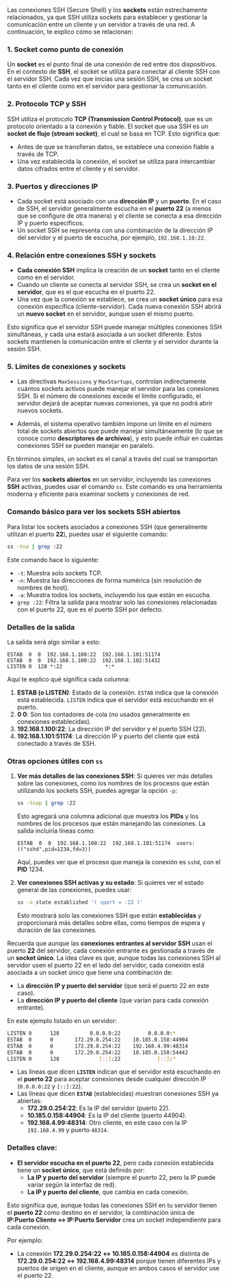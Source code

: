 Las conexiones SSH (Secure Shell) y los **sockets** están estrechamente relacionados, ya que SSH utiliza sockets para establecer y gestionar la comunicación entre un cliente y un servidor a través de una red. A continuación, te explico cómo se relacionan:

### 1. **Socket como punto de conexión**
   Un **socket** es el punto final de una conexión de red entre dos dispositivos. En el contexto de **SSH**, el socket se utiliza para conectar al cliente SSH con el servidor SSH. Cada vez que inicias una sesión SSH, se crea un socket tanto en el cliente como en el servidor para gestionar la comunicación.

### 2. **Protocolo TCP y SSH**
   SSH utiliza el protocolo **TCP (Transmission Control Protocol)**, que es un protocolo orientado a la conexión y fiable. El socket que usa SSH es un **socket de flujo (stream socket)**, el cual se basa en TCP. Esto significa que:
   - Antes de que se transfieran datos, se establece una conexión fiable a través de TCP.
   - Una vez establecida la conexión, el socket se utiliza para intercambiar datos cifrados entre el cliente y el servidor.

### 3. **Puertos y direcciones IP**
   - Cada socket está asociado con una **dirección IP** y un **puerto**. En el caso de SSH, el servidor generalmente escucha en el **puerto 22** (a menos que se configure de otra manera) y el cliente se conecta a esa dirección IP y puerto específicos. 
   - Un socket SSH se representa con una combinación de la dirección IP del servidor y el puerto de escucha, por ejemplo, `192.168.1.10:22`.

### 4. **Relación entre conexiones SSH y sockets**
   - **Cada conexión SSH** implica la creación de un **socket** tanto en el cliente como en el servidor. 
   - Cuando un cliente se conecta al servidor SSH, se crea un **socket en el servidor**, que es el que escucha en el puerto 22. 
   - Una vez que la conexión se establece, se crea un **socket único** para esa conexión específica (cliente-servidor). Cada nueva conexión SSH abrirá un **nuevo socket** en el servidor, aunque usen el mismo puerto.

   Esto significa que el servidor SSH puede manejar múltiples conexiones SSH simultáneas, y cada una estará asociada a un socket diferente. Estos sockets mantienen la comunicación entre el cliente y el servidor durante la sesión SSH.

### 5. **Límites de conexiones y sockets**
   - Las directivas `MaxSessions` y `MaxStartups`, controlan indirectamente cuántos sockets activos puede manejar el servidor para las conexiones SSH. Si el número de conexiones excede el límite configurado, el servidor dejará de aceptar nuevas conexiones, ya que no podrá abrir nuevos sockets.
   
   - Además, el sistema operativo también impone un límite en el número total de sockets abiertos que puede manejar simultáneamente (lo que se conoce como **descriptores de archivos**), y esto puede influir en cuántas conexiones SSH se pueden manejar en paralelo.


En términos simples, un socket es el canal a través del cual se transportan los datos de una sesión SSH.


Para ver los **sockets abiertos** en un servidor, incluyendo las conexiones **SSH** activas, puedes usar el comando `ss`. Este comando es una herramienta moderna y eficiente para examinar sockets y conexiones de red.

### Comando básico para ver los sockets SSH abiertos

Para listar los sockets asociados a conexiones SSH (que generalmente utilizan el puerto **22**), puedes usar el siguiente comando:

```bash
ss -tna | grep :22
```

Este comando hace lo siguiente:
- `-t`: Muestra solo sockets TCP.
- `-n`: Muestra las direcciones de forma numérica (sin resolución de nombres de host).
- `-a`: Muestra todos los sockets, incluyendo los que están en escucha.
- `grep :22`: Filtra la salida para mostrar solo las conexiones relacionadas con el puerto 22, que es el puerto SSH por defecto.

### Detalles de la salida

La salida será algo similar a esto:

```
ESTAB  0  0  192.168.1.100:22  192.168.1.101:51174
ESTAB  0  0  192.168.1.100:22  192.168.1.102:51432
LISTEN 0  128 *:22              *:*
```

Aquí te explico qué significa cada columna:
1. **ESTAB (o LISTEN)**: Estado de la conexión. `ESTAB` indica que la conexión está establecida. `LISTEN` indica que el servidor está escuchando en el puerto.
2. **0  0**: Son los contadores de cola (no usados generalmente en conexiones establecidas).
3. **192.168.1.100:22**: La dirección IP del servidor y el puerto SSH (22).
4. **192.168.1.101:51174**: La dirección IP y puerto del cliente que está conectado a través de SSH.

### Otras opciones útiles con `ss`

1. **Ver más detalles de las conexiones SSH**:
   Si quieres ver más detalles sobre las conexiones, como los nombres de los procesos que están utilizando los sockets SSH, puedes agregar la opción `-p`:

   ```bash
   ss -tnap | grep :22
   ```

   Esto agregará una columna adicional que muestra los **PIDs** y los nombres de los procesos que están manejando las conexiones. La salida incluiría líneas como:

   ```
   ESTAB  0  0  192.168.1.100:22  192.168.1.101:51174  users:(("sshd",pid=1234,fd=3))
   ```

   Aquí, puedes ver que el proceso que maneja la conexión es `sshd`, con el **PID** 1234.

2. **Ver conexiones SSH activas y su estado**:
   Si quieres ver el estado general de las conexiones, puedes usar:

   ```bash
   ss -o state established '( sport = :22 )'
   ```

   Esto mostrará solo las conexiones SSH que están **establecidas** y proporcionará más detalles sobre ellas, como tiempos de espera y duración de las conexiones.


Recuerda que aunque las **conexiones entrantes al servidor SSH** usan el puerto **22** del servidor, cada conexión entrante es gestionada a través de un **socket único**. La idea clave es que, aunque todas las conexiones SSH al servidor usen el puerto 22 en el lado del servidor, cada conexión está asociada a un socket único que tiene una combinación de:
- La **dirección IP y puerto del servidor** (que será el puerto 22 en este caso).
- La **dirección IP y puerto del cliente** (que varían para cada conexión entrante).

En este ejemplo listado en un servidor:

```bash
LISTEN 0      128          0.0.0.0:22         0.0.0.0:*           
ESTAB  0      0       172.29.0.254:22    10.185.0.158:44904       
ESTAB  0      0       172.29.0.254:22    192.168.4.99:48314       
ESTAB  0      0       172.29.0.254:22    10.185.0.158:54442       
LISTEN 0      128             [::]:22            [::]:*  
```

- Las líneas que dicen **`LISTEN`** indican que el servidor está escuchando en el **puerto 22** para aceptar conexiones desde cualquier dirección IP (`0.0.0.0:22` y `[::]:22`).
- Las líneas que dicen **`ESTAB`** (establecidas) muestran conexiones SSH ya abiertas:
  - **172.29.0.254:22**: Es la IP del servidor (puerto 22).
  - **10.185.0.158:44904**: Es la IP del cliente (puerto 44904).
  - **192.168.4.99:48314**: Otro cliente, en este caso con la IP `192.168.4.99` y puerto `48314`.

### Detalles clave:
- **El servidor escucha en el puerto 22**, pero cada conexión establecida tiene un **socket único**, que está definido por:
  - **La IP y puerto del servidor** (siempre el puerto 22, pero la IP puede variar según la interfaz de red).
  - **La IP y puerto del cliente**, que cambia en cada conexión.
  
Esto significa que, aunque todas las conexiones SSH en tu servidor tienen el **puerto 22** como destino en el servidor, la combinación única de **IP:Puerto Cliente ↔ IP:Puerto Servidor** crea un socket independiente para cada conexión. 

Por ejemplo:
- La conexión **172.29.0.254:22 ↔ 10.185.0.158:44904** es distinta de **172.29.0.254:22 ↔ 192.168.4.99:48314** porque tienen diferentes IPs y puertos de origen en el cliente, aunque en ambos casos el servidor use el puerto 22.

